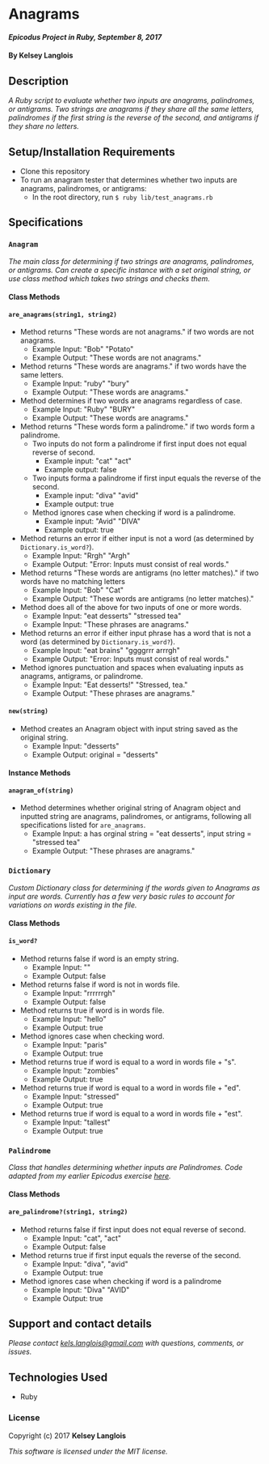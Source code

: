# Anagrams

#### _Epicodus Project in Ruby, September 8, 2017_

#### By Kelsey Langlois

## Description

_A Ruby script to evaluate whether two inputs are anagrams, palindromes, or antigrams. Two strings are anagrams if they share all the same letters, palindromes if the first string is the reverse of the second, and antigrams if they share no letters._

## Setup/Installation Requirements

* Clone this repository
* To run an anagram tester that determines whether two inputs are anagrams, palindromes, or antigrams:
  * In the root directory, run ```$ ruby lib/test_anagrams.rb```

## Specifications
### ```Anagram```

_The main class for determining if two strings are anagrams, palindromes, or antigrams. Can create a specific instance with a set original string, or use class method which takes two strings and checks them._

#### Class Methods
#### ```are_anagrams(string1, string2)```
* Method returns "These words are not anagrams." if two words are not anagrams.
  * Example Input: "Bob" "Potato"
  * Example Output: "These words are not anagrams."
* Method returns "These words are anagrams." if two words have the same letters.
  * Example Input: "ruby" "bury"
  * Example Output: "These words are anagrams."
* Method determines if two words are anagrams regardless of case.
  * Example Input: "Ruby" "BURY"
  * Example Output: "These words are anagrams."
* Method returns "These words form a palindrome." if two words form a palindrome.
  * Two inputs do not form a palindrome if first input does not equal reverse of second.
    * Example input: "cat" "act"
    * Example output: false
  * Two inputs forma a palindrome if first input equals the reverse of the second.
    * Example input: "diva" "avid"
    * Example output: true
  * Method ignores case when checking if word is a palindrome.
    * Example input: "Avid" "DIVA"
    * Example output: true
* Method returns an error if either input is not a word (as determined by ```Dictionary.is_word?```).
  * Example Input: "Rrgh" "Argh"
  * Example Output: "Error: Inputs must consist of real words."
* Method returns "These words are antigrams (no letter matches)." if two words have no matching letters
  * Example Input: "Bob" "Cat"
  * Example Output: "These words are antigrams (no letter matches)."
* Method does all of the above for two inputs of one or more words.
  * Example Input: "eat desserts" "stressed tea"
  * Example Input: "These phrases are anagrams."
* Method returns an error if either input phrase has a word that is not a word (as determined by ```Dictionary.is_word?```).
  * Example Input: "eat brains" "ggggrrr arrrgh"
  * Example Output: "Error: Inputs must consist of real words."
* Method ignores punctuation and spaces when evaluating inputs as anagrams, antigrams, or palindrome.
  * Example Input: "Eat desserts!" "Stressed, tea."
  * Example Output: "These phrases are anagrams."

#### ```new(string)```

* Method creates an Anagram object with input string saved as the original string.
  * Example Input: "desserts"
  * Example Output: original = "desserts"

#### Instance Methods
#### ```anagram_of(string)```

* Method determines whether original string of Anagram object and inputted string are anagrams, palindromes, or antigrams, following all specifications listed for ```are_anagrams```.
  * Example Input: a has orginal string = "eat desserts", input string = "stressed tea"
  * Example Output: "These phrases are anagrams."

### ```Dictionary```

_Custom Dictionary class for determining if the words given to Anagrams as input are words. Currently has a few very basic rules to account for variations on words existing in the file._

#### Class Methods
#### ```is_word?```

* Method returns false if word is an empty string.
  * Example Input: ""
  * Example Output: false
* Method returns false if word is not in words file.
  * Example Input: "rrrrrrgh"
  * Example Output: false
* Method returns true if word is in words file.
  * Example Input: "hello"
  * Example Output: true
* Method ignores case when checking word.
  * Example Input: "paris"
  * Example Output: true
* Method returns true if word is equal to a word in words file + "s".
  * Example Input: "zombies"
  * Example Output: true
* Method returns true if word is equal to a word in words file + "ed".
  * Example Input: "stressed"
  * Example Output: true
* Method returns true if word is equal to a word in words file + "est".
  * Example Input: "tallest"
  * Example Output: true

### ```Palindrome```

_Class that handles determining whether inputs are Palindromes. Code adapted from my earlier Epicodus exercise [here](https://github.com/langlk/palindromes)._

#### Class Methods
#### ```are_palindrome?(string1, string2)```

* Method returns false if first input does not equal reverse of second.
  * Example Input: "cat", "act"
  * Example Output: false
* Method returns true if first input equals the reverse of the second.
  * Example Input: "diva", "avid"
  * Example Output: true
* Method ignores case when checking if word is a palindrome
  * Example Input: "Diva" "AVID"
  * Example Output: true

## Support and contact details

_Please contact [kels.langlois@gmail.com](mailto:kels.langlois@gmail.com) with questions, comments, or issues._

## Technologies Used

* Ruby

### License

Copyright (c) 2017 **Kelsey Langlois**

*This software is licensed under the MIT license.*
